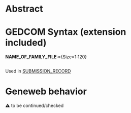 ﻿# Abstract

# GEDCOM Syntax (extension included)

**NAME_OF_FAMILY_FILE**:={Size=1:120}
<pre>
</pre>
Used in <a href=Ged.SUBMISSION_RECORD>SUBMISSION_RECORD</a><br />

# Geneweb behavior


:warning: to be continued/checked

